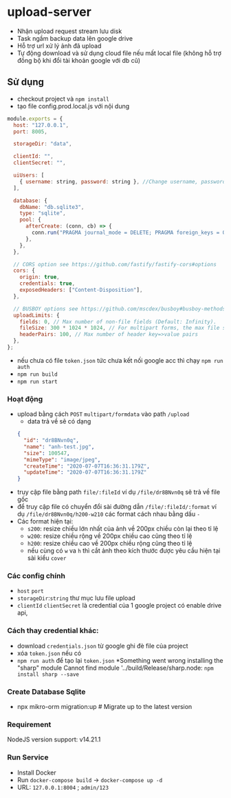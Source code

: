 ﻿# upload-server

- Nhận upload request stream lưu disk
- Task ngầm backup data lên google drive
- Hỗ trợ url xử lý ảnh đã upload
- Tự động download và sử dụng cloud file nếu mất local file (không hỗ trợ đồng bộ khi đổi tài khoản google với db cũ)

## Sử dụng

- checkout project và `npm install`
- tạo file config.prod.local.js với nội dung

```javascript
module.exports = {
  host: "127.0.0.1",
  port: 8005,

  storageDir: "data",

  clientId: "",
  clientSecret: "",

  uiUsers: [
    { username: string, password: string }, //Change username, password login
  ],

  database: {
    dbName: "db.sqlite3",
    type: "sqlite",
    pool: {
      afterCreate: (conn, cb) => {
        conn.run("PRAGMA journal_mode = DELETE; PRAGMA foreign_keys = ON", cb); //DELETE or VAL
      },
    },
  },

  // CORS option see https://github.com/fastify/fastify-cors#options
  cors: {
    origin: true,
    credentials: true,
    exposedHeaders: ["Content-Disposition"],
  },

  // BUSBOY options see https://github.com/mscdex/busboy#busboy-methods
  uploadLimits: {
    fields: 0, // Max number of non-file fields (Default: Infinity).
    fileSize: 300 * 1024 * 1024, // For multipart forms, the max file size (in bytes) (Default: Infinity).
    headerPairs: 100, // Max number of header key=>value pairs
  },
};
```

- nếu chưa có file `token.json` tức chưa kết nối google acc thì chạy `npm run auth`
- `npm run build`
- `npm run start`

### Hoạt động

- upload bằng cách `POST` `multipart/formdata` vào path `/upload`
  - data trả về sẽ có dạng
  ```json
  {
    "id": "dr8BNvn0q",
    "name": "anh-test.jpg",
    "size": 100547,
    "mimeType": "image/jpeg",
    "createTime": "2020-07-07T16:36:31.179Z",
    "updateTime": "2020-07-07T16:36:31.179Z"
  }
  ```
- truy cập file bằng path `file/:fileId` ví dụ `/file/dr8BNvn0q` sẽ trả về file gốc
- để truy cập file có chuyển đổi sài đường dẫn `/file/:fileId/:format` ví dụ `/file/dr8BNvn0q/h200-w210` các format cách nhau bằng dấu `-`
- Các format hiện tại:
  - `s200`: resize chiều lớn nhất của ảnh về 200px chiều còn lại theo tỉ lệ
  - `w200`: resize chiều rộng về 200px chiều cao cũng theo tỉ lệ
  - `h200`: resize chiều cao về 200px chiều rộng cũng theo tỉ lệ
  - nếu cùng có `w` va `h` thì cắt ảnh theo kích thước được yêu cầu hiện tại sài kiểu `cover`

### Các config chính

- `host` `port`
- `storageDir`:`string` thư mục lưu file upload
- `clientId` `clientSecret` là credential của 1 google project có enable drive api,
### Cách thay credential khác:
- download `credentials.json` từ google ghi đè file của project
- xóa `token.json` nếu có
- `npm run auth` để tạo lại `token.json`
  \*Something went wrong installing the "sharp" module Cannot find module '../build/Release/sharp.node: `npm install sharp --save`

### Create Database Sqlite

- npx mikro-orm migration:up # Migrate up to the latest version

### Requirement

NodeJS version support: v14.21.1

### Run Service
- Install Docker
- Run `docker-compose build` -> `docker-compose up -d`
- URL: `127.0.0.1:8004` ; `admin/123`